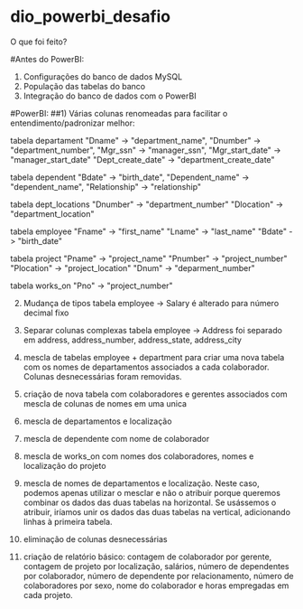 # dio_powerbi_desafio
O que foi feito?

#Antes do PowerBI:
1) Configurações do banco de dados MySQL
2) População das tabelas do banco
3) Integração do banco de dados com o PowerBI

#PowerBI:
##1) Várias colunas renomeadas para facilitar o entendimento/padronizar melhor:

tabela departament
"Dname" -> "department_name", "Dnumber" -> "department_number",
"Mgr_ssn" -> "manager_ssn", "Mgr_start_date" -> "manager_start_date"
"Dept_create_date" -> "department_create_date"

tabela dependent
"Bdate" -> "birth_date", 
"Dependent_name" -> "dependent_name", 
"Relationship" -> "relationship"

tabela dept_locations
"Dnumber" -> "department_number"
"Dlocation" -> "department_location"

tabela employee
"Fname" -> "first_name"
"Lname" -> "last_name"
"Bdate" -> "birth_date"

tabela project
"Pname" -> "project_name"
"Pnumber" -> "project_number"
"Plocation" -> "project_location"
"Dnum" -> "deparment_number"

tabela works_on
"Pno" -> "project_number"

2) Mudança de tipos
tabela employee -> Salary é alterado para número decimal fixo

3) Separar colunas complexas
tabela employee -> Address foi separado em address, address_number, address_state, address_city

4) mescla de tabelas employee + department para criar uma nova tabela com os nomes de departamentos associados a cada
colaborador. Colunas desnecessárias foram removidas. 

5) criação de nova tabela com colaboradores e gerentes associados com mescla de colunas de nomes em uma unica

6) mescla de departamentos e localização 

7) mescla de dependente com nome de colaborador

8) mescla de works_on com nomes dos colaboradores, nomes e localização do projeto

9) mescla de nomes de departamentos e localização.
	Neste caso, podemos apenas utilizar o mesclar e não o atribuir porque queremos combinar os dados das duas tabelas na horizontal. Se usássemos o atribuir, iríamos unir os dados das duas tabelas na vertical, adicionando linhas à primeira tabela.

10) eliminação de colunas desnecessárias

11) criação de relatório básico: contagem de colaborador por gerente, contagem de projeto por localização, salários, número de dependentes por colaborador, número de dependente por relacionamento, número de colaboradores por sexo, nome do colaborador e horas empregadas em cada projeto.
